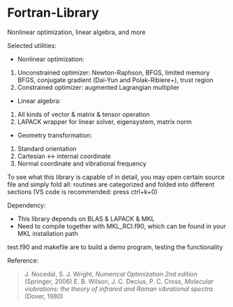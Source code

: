# Fortran-Library
Nonlinear optimization, linear algebra, and more 

Selected utilities:
* Nonlinear optimization:
1. Unconstrained optimizer:
Newton-Raphson, BFGS, limited memory BFGS, conjugate gradient (Dai-Yun and Polak-Ribiere+), trust region
2. Constrained optimizer: augmented Lagrangian multiplier
* Linear algebra:
1. All kinds of vector & matrix & tensor operation
2. LAPACK wrapper for linear solver, eigensystem, matrix norm
* Geometry transformation:
1. Standard orientation
2. Cartesian <-> internal coordinate
3. Normal coordinate and vibrational frequency

To see what this library is capable of in detail, you may open certain source file and simply fold all: routines are categorized and folded into different sections (VS code is recommended: press ctrl+k+0)

Dependency:
* This library depends on BLAS & LAPACK & MKL
* Need to compile together with MKL_RCI.f90, which can be found in your MKL installation path

test.f90 and makefile are to build a demo program, testing the functionality

Reference:
> J. Nocedal, S. J. Wright, *Numerical Optimization 2nd edition* (Springer, 2006)
> E. B. Wilson, J. C. Decius, P. C. Cross, *Molecular viobrations: the theory of infrared and Raman vibrational spectra* (Dover, 1980)